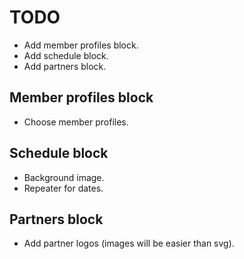 # TODO

- Add member profiles block.
- Add schedule block.
- Add partners block.

## Member profiles block
- Choose member profiles.

## Schedule block
- Background image.
- Repeater for dates.

## Partners block
- Add partner logos (images will be easier than svg).
